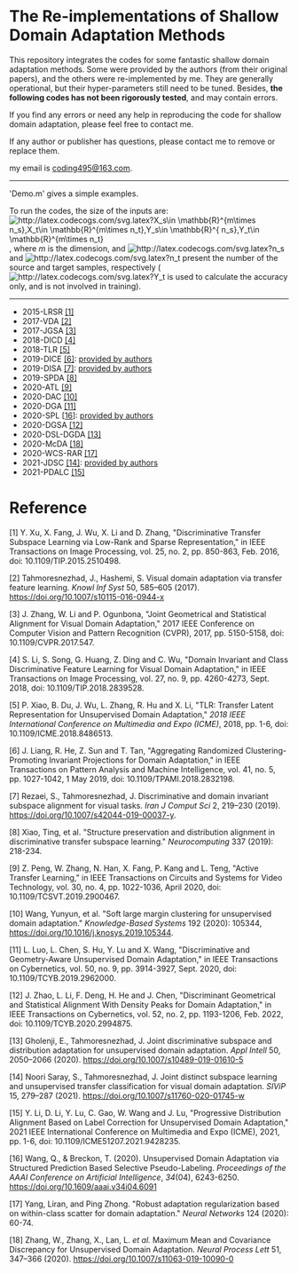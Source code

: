 # The Re-implementations of Shallow Domain Adaptation Methods

This repository integrates the codes for some fantastic shallow domain adaptation methods. Some were provided by the authors (from their original papers), and the others were re-implemented  by me. They are generally operational, but their hyper-parameters still need to be tuned. Besides,  **the following codes has not been rigorously tested**, and may contain errors. 

If you find any errors or need any help in reproducing the code for shallow domain adaptation, please feel free to contact me. 

If any author or publisher has questions, please contact me to remove or replace them.

my email is coding495@163.com.

---

'Demo.m' gives a simple examples. 

To run the codes, the size of the inputs are: <img src="http://latex.codecogs.com/svg.latex?X_s\in&space;\mathbb{R}^{m\times&space;n_s},X_t\in&space;\mathbb{R}^{m\times&space;n_t},Y_s\in&space;\mathbb{R}^{&space;n_s},Y_t\in&space;\mathbb{R}^{m\times&space;n_t}" title="http://latex.codecogs.com/svg.latex?X_s\in \mathbb{R}^{m\times n_s},X_t\in \mathbb{R}^{m\times n_t},Y_s\in \mathbb{R}^{ n_s},Y_t\in \mathbb{R}^{m\times n_t}" />, where *m* is the dimension, and <img src="http://latex.codecogs.com/svg.latex?n_s" title="http://latex.codecogs.com/svg.latex?n_s" /> and <img src="http://latex.codecogs.com/svg.latex?n_t" title="http://latex.codecogs.com/svg.latex?n_t" /> present the number of the source and target samples, respectively (<img src="http://latex.codecogs.com/svg.latex?Y_t" title="http://latex.codecogs.com/svg.latex?Y_t" /> is used to calculate the accuracy only, and is not involved in training).

---

- 2015-LRSR [[1]](https://ieeexplore.ieee.org/abstract/document/7360924)
- 2017-VDA [[2]](https://link.springer.com/article/10.1007/s10115-016-0944-x)
- 2017-JGSA [[3]](https://ieeexplore.ieee.org/document/8100030)
- 2018-DICD [[4]](https://ieeexplore.ieee.org/abstract/document/8362753/)
- 2018-TLR [[5]](https://ieeexplore.ieee.org/abstract/document/8486513)
- 2019-DICE [[6]](https://ieeexplore.ieee.org/abstract/document/8353356):  [provided by authors](https://liangjian.xyz/code/uda_code.rar)
- 2019-DISA [[7]](https://link.springer.com/article/10.1007/s42044-019-00037-y):  [provided by authors](https://github.com/jtahmores/DISA)
- 2019-SPDA [[8]](https://www.sciencedirect.com/science/article/pii/S0925231219300979)
- 2020-ATL [[9]](https://ieeexplore.ieee.org/abstract/document/8649674)
- 2020-DAC [[10]](https://www.sciencedirect.com/science/article/pii/S0950705119306082)
- 2020-DGA [[11]](https://ieeexplore.ieee.org/abstract/document/8961922/)
- 2020-SPL [[16](https://ojs.aaai.org/index.php/AAAI/article/view/6091)]: [provided by authors](https://github.com/hellowangqian/domain-adaptation-capls)
- 2020-DGSA [[12]](https://ieeexplore.ieee.org/abstract/document/9115265)
- 2020-DSL-DGDA [[13]](https://link.springer.com/article/10.1007/s10489-019-01610-5) 
- 2020-McDA [[18]](https://link.springer.com/article/10.1007/s11063-019-10090-0)
- 2020-WCS-RAR [[17]](https://www.sciencedirect.com/science/article/pii/S0893608020300113)
- 2021-JDSC [[14]](https://link.springer.com/article/10.1007/s11760-020-01745-w):  [provided by authors](https://github.com/jtahmores/JDSC)
- 2021-PDALC [[15]](https://ieeexplore.ieee.org/abstract/document/9428235)

# Reference

[1] Y. Xu, X. Fang, J. Wu, X. Li and D. Zhang, "Discriminative Transfer Subspace Learning via Low-Rank and Sparse Representation," in IEEE Transactions on Image Processing, vol. 25, no. 2, pp. 850-863, Feb. 2016, doi: 10.1109/TIP.2015.2510498.

[2] Tahmoresnezhad, J., Hashemi, S. Visual domain adaptation via transfer feature learning. *Knowl Inf Syst* 50, 585–605 (2017). https://doi.org/10.1007/s10115-016-0944-x

[3] J. Zhang, W. Li and P. Ogunbona, "Joint Geometrical and Statistical Alignment for Visual Domain Adaptation," 2017 IEEE Conference on Computer Vision and Pattern Recognition (CVPR), 2017, pp. 5150-5158, doi: 10.1109/CVPR.2017.547.

[4] S. Li, S. Song, G. Huang, Z. Ding and C. Wu, "Domain Invariant and Class Discriminative Feature Learning for Visual Domain Adaptation," in IEEE Transactions on Image Processing, vol. 27, no. 9, pp. 4260-4273, Sept. 2018, doi: 10.1109/TIP.2018.2839528.

[5] P. Xiao, B. Du, J. Wu, L. Zhang, R. Hu and X. Li, "TLR: Transfer Latent Representation for Unsupervised Domain Adaptation," *2018 IEEE International Conference on Multimedia and Expo (ICME)*, 2018, pp. 1-6, doi: 10.1109/ICME.2018.8486513.

[6] J. Liang, R. He, Z. Sun and T. Tan, "Aggregating Randomized Clustering-Promoting Invariant Projections for Domain Adaptation," in IEEE Transactions on Pattern Analysis and Machine Intelligence, vol. 41, no. 5, pp. 1027-1042, 1 May 2019, doi: 10.1109/TPAMI.2018.2832198.

[7] Rezaei, S., Tahmoresnezhad, J. Discriminative and domain invariant subspace alignment for visual tasks. *Iran J Comput Sci* 2, 219–230 (2019). https://doi.org/10.1007/s42044-019-00037-y.

[8] Xiao, Ting, et al. "Structure preservation and distribution alignment in discriminative transfer subspace learning." *Neurocomputing* 337 (2019): 218-234.

[9] Z. Peng, W. Zhang, N. Han, X. Fang, P. Kang and L. Teng, "Active Transfer Learning," in IEEE Transactions on Circuits and Systems for Video Technology, vol. 30, no. 4, pp. 1022-1036, April 2020, doi: 10.1109/TCSVT.2019.2900467.

[10] Wang, Yunyun, et al. "Soft large margin clustering for unsupervised domain adaptation." *Knowledge-Based Systems* 192 (2020): 105344, https://doi.org/10.1016/j.knosys.2019.105344.

[11] L. Luo, L. Chen, S. Hu, Y. Lu and X. Wang, "Discriminative and Geometry-Aware Unsupervised Domain Adaptation," in IEEE Transactions on Cybernetics, vol. 50, no. 9, pp. 3914-3927, Sept. 2020, doi: 10.1109/TCYB.2019.2962000.

[12] J. Zhao, L. Li, F. Deng, H. He and J. Chen, "Discriminant Geometrical and Statistical Alignment With Density Peaks for Domain Adaptation," in IEEE Transactions on Cybernetics, vol. 52, no. 2, pp. 1193-1206, Feb. 2022, doi: 10.1109/TCYB.2020.2994875.

[13] Gholenji, E., Tahmoresnezhad, J. Joint discriminative subspace and distribution adaptation for unsupervised domain adaptation. *Appl Intell* 50, 2050–2066 (2020). https://doi.org/10.1007/s10489-019-01610-5

[14] Noori Saray, S., Tahmoresnezhad, J. Joint distinct subspace learning and unsupervised transfer classification for visual domain adaptation. *SIViP* 15, 279–287 (2021). https://doi.org/10.1007/s11760-020-01745-w

[15] Y. Li, D. Li, Y. Lu, C. Gao, W. Wang and J. Lu, "Progressive Distribution Alignment Based on Label Correction for Unsupervised Domain Adaptation," 2021 IEEE International Conference on Multimedia and Expo (ICME), 2021, pp. 1-6, doi: 10.1109/ICME51207.2021.9428235.

[16] Wang, Q., & Breckon, T. (2020). Unsupervised Domain Adaptation via Structured Prediction Based Selective Pseudo-Labeling. *Proceedings of the AAAI Conference on Artificial Intelligence*, *34*(04), 6243-6250. https://doi.org/10.1609/aaai.v34i04.6091

[17] Yang, Liran, and Ping Zhong. "Robust adaptation regularization based on within-class scatter for domain adaptation." *Neural Networks* 124 (2020): 60-74.

[18] Zhang, W., Zhang, X., Lan, L. *et al.* Maximum Mean and Covariance Discrepancy for Unsupervised Domain Adaptation. *Neural Process Lett* 51, 347–366 (2020). https://doi.org/10.1007/s11063-019-10090-0